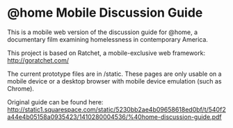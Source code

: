 # @home Mobile Discussion Guide
This is a mobile web version of the discussion guide for @home, a documentary film examining homelessness in contemporary America.

This project is based on Ratchet, a mobile-exclusive web framework: http://goratchet.com/

The current prototype files are in /static. These pages are only usable on a mobile device or a desktop browser with mobile device emulation (such as Chrome).

Original guide can be found here: http://static1.squarespace.com/static/5230bb2ae4b09658618ed0bf/t/540f2a44e4b05158a0935423/1410280004536/%40home-discussion-guide.pdf
